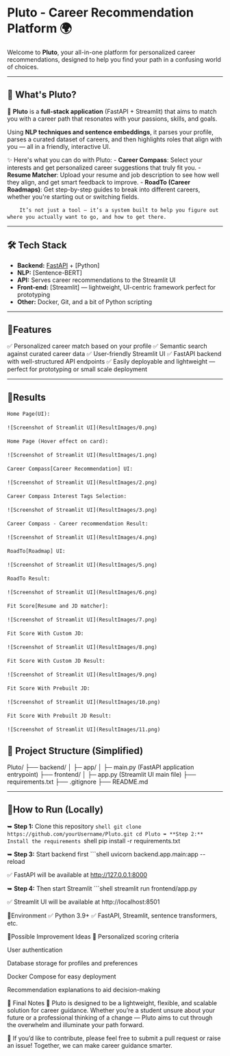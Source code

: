 # Pluto - Career Recommendation Platform 🌍

Welcome to **Pluto**, your all-in-one platform for personalized career recommendations, designed to help you find your path in a confusing world of choices.

---

## 🌟 What's Pluto?

🚀 **Pluto** is a **full-stack application** (FastAPI + Streamlit) that aims to match you with a career path that resonates with your passions, skills, and goals.

Using **NLP techniques and sentence embeddings**, it parses your profile, parses a curated dataset of careers, and then highlights roles that align with you — all in a friendly, interactive UI.

✨ Here's what you can do with Pluto:
        - **Career Compass**: Select your interests and get personalized career suggestions that truly fit you.
        - **Resume Matcher**: Upload your resume and job description to see how well they align, and get smart feedback to improve.
        - **RoadTo (Career Roadmaps)**: Get step-by-step guides to break into different careers, whether you're starting out or switching fields.

        It’s not just a tool — it’s a system built to help you figure out where you actually want to go, and how to get there.

---

## 🛠 Tech Stack

- **Backend:** [FastAPI](https://fastapi.tiangolo.com/) + [Python]
- **NLP:** [Sentence-BERT]
- **API:** Serves career recommendations to the Streamlit UI
- **Front-end:** [Streamlit] — lightweight, UI-centric framework perfect for prototyping
- **Other:** Docker, Git, and a bit of Python scripting

---

## 🔹Features

✅ Personalized career match based on your profile
✅ Semantic search against curated career data
✅ User-friendly Streamlit UI
✅ FastAPI backend with well-structured API endpoints
✅ Easily deployable and lightweight — perfect for prototyping or small scale deployment

---

## 🔹Results
    Home Page(UI):

    ![Screenshot of Streamlit UI](ResultImages/0.png)

    Home Page (Hover effect on card):

    ![Screenshot of Streamlit UI](ResultImages/1.png)

    Career Compass[Career Recommendation] UI: 

    ![Screenshot of Streamlit UI](ResultImages/2.png)
    
    Career Compass Interest Tags Selection:

    ![Screenshot of Streamlit UI](ResultImages/3.png)

    Career Compass - Career recommendation Result:

    ![Screenshot of Streamlit UI](ResultImages/4.png)

    RoadTo[Roadmap] UI:  

    ![Screenshot of Streamlit UI](ResultImages/5.png)

    RoadTo Result:

    ![Screenshot of Streamlit UI](ResultImages/6.png)

    Fit Score[Resume and JD matcher]:

    ![Screenshot of Streamlit UI](ResultImages/7.png)

    Fit Score With Custom JD:

    ![Screenshot of Streamlit UI](ResultImages/8.png)

    Fit Score With Custom JD Result:

    ![Screenshot of Streamlit UI](ResultImages/9.png)

    Fit Score With Prebuilt JD:

    ![Screenshot of Streamlit UI](ResultImages/10.png)

    Fit Score With Prebuilt JD Result:

    ![Screenshot of Streamlit UI](ResultImages/11.png)

## 📁 Project Structure (Simplified)

Pluto/
├── backend/
│ ├─ app/
│ ├─ main.py (FastAPI application entrypoint)
├── frontend/
│ ├─ app.py (Streamlit UI main file)
├── requirements.txt
├── .gitignore
├── README.md


---

## 🔹How to Run (Locally)

➥ **Step 1:** Clone this repository
    ```shell
        git clone https://github.com/yourUsername/Pluto.git
        cd Pluto
➥ **Step 2:** Install the requirements
    ```shell
        pip install -r requirements.txt

➥ **Step 3:** Start backend first
    ```shell
        uvicorn backend.app.main:app --reload

✅ FastAPI will be available at http://127.0.0.1:8000

➥ **Step 4:** Then start Streamlit
    ```shell
        streamlit run frontend/app.py

✅ Streamlit UI will be available at http://localhost:8501

🔹Environment
✅ Python 3.9+
✅ FastAPI, Streamlit, sentence transformers, etc.

🔹Possible Improvement Ideas 🌟
Personalized scoring criteria

User authentication

Database storage for profiles and preferences

Docker Compose for easy deployment

Recommendation explanations to aid decision-making

📝 Final Notes
🚀 Pluto is designed to be a lightweight, flexible, and scalable solution for career guidance.
Whether you’re a student unsure about your future or a professional thinking of a change — Pluto aims to cut through the overwhelm and illuminate your path forward.

🚥 If you’d like to contribute, please feel free to submit a pull request or raise an issue!
Together, we can make career guidance smarter.
